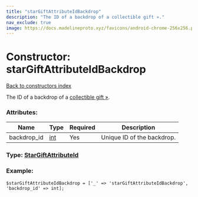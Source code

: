 ```yaml
---
title: "starGiftAttributeIdBackdrop"
description: "The ID of a backdrop of a collectible gift »."
nav_exclude: true
image: https://docs.madelineproto.xyz/favicons/android-chrome-256x256.png
---
```

# Constructor: starGiftAttributeIdBackdrop  
[Back to constructors index](/API_docs/constructors/index.html)



The ID of a backdrop of a [collectible gift »](https://core.telegram.org/api/gifts#collectible-gifts).

### Attributes:

| Name     |    Type       | Required | Description |
|----------|---------------|----------|-------------|
|backdrop\_id|[int](/API_docs/types/int.html) | Yes|Unique ID of the backdrop.|



### Type: [StarGiftAttributeId](/API_docs/types/StarGiftAttributeId.html)


### Example:

```
$starGiftAttributeIdBackdrop = ['_' => 'starGiftAttributeIdBackdrop', 'backdrop_id' => int];
```  

